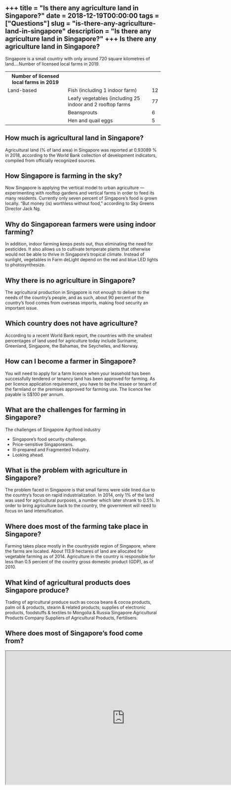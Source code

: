 +++
title = "Is there any agriculture land in Singapore?"
date = 2018-12-19T00:00:00
tags = ["Questions"]
slug = "is-there-any-agriculture-land-in-singapore"
description = "Is there any agriculture land in Singapore?"
+++
Is there any agriculture land in Singapore?
-------------------------------------------

Singapore is a small country with only around 720 square kilometres of land….Number of licensed local farms in 2019.

<table><tr><th>Number of licensed local farms in 2019</th><th></th></tr><tr><td>Land-based</td><td>Fish (including 1 indoor farm)</td><td>12</td></tr><tr><td></td><td>Leafy vegetables (including 25 indoor and 2 rooftop farms</td><td>77</td></tr><tr><td></td><td>Beansprouts</td><td>6</td></tr><tr><td></td><td>Hen and quail eggs</td><td>5</td></tr></table>

How much is agricultural land in Singapore?
-------------------------------------------

Agricultural land (% of land area) in Singapore was reported at 0.93089 % in 2018, according to the World Bank collection of development indicators, compiled from officially recognized sources.

How Singapore is farming in the sky?
------------------------------------

Now Singapore is applying the vertical model to urban agriculture — experimenting with rooftop gardens and vertical farms in order to feed its many residents. Currently only seven percent of Singapore’s food is grown locally. “But money (is) worthless without food,” according to Sky Greens Director Jack Ng.

Why do Singaporean farmers were using indoor farming?
-----------------------------------------------------

In addition, indoor farming keeps pests out, thus eliminating the need for pesticides. It also allows us to cultivate temperate plants that otherwise would not be able to thrive in Singapore’s tropical climate. Instead of sunlight, vegetables in Farm deLight depend on the red and blue LED lights to photosynthesize.

Why there is no agriculture in Singapore?
-----------------------------------------

The agricultural production in Singapore is not enough to deliver to the needs of the country’s people, and as such, about 90 percent of the country’s food comes from overseas imports, making food security an important issue.

Which country does not have agriculture?
----------------------------------------

According to a recent World Bank report, the countries with the smallest percentages of land used for agriculture today include Suriname, Greenland, Singapore, the Bahamas, the Seychelles, and Norway.

How can I become a farmer in Singapore?
---------------------------------------

You will need to apply for a farm licence when your leasehold has been successfully tendered or tenancy land has been approved for farming. As per licence application requirement, you have to be the lessee or tenant of the farmland or the premises approved for farming use. The licence fee payable is S$100 per annum.

What are the challenges for farming in Singapore?
-------------------------------------------------

The challenges of Singapore Agrifood industry

- Singapore’s food security challenge.
- Price-sensitive Singaporeans.
- Ill-prepared and Fragmented Industry.
- Looking ahead.

What is the problem with agriculture in Singapore?
--------------------------------------------------

The problem faced in Singapore is that small farms were side lined due to the country’s focus on rapid industrialization. In 2014, only 1% of the land was used for agricultural purposes, a number which later shrank to 0.5%. In order to bring agriculture back to the country, the government will need to focus on land intensification.

Where does most of the farming take place in Singapore?
-------------------------------------------------------

Farming takes place mostly in the countryside region of Singapore, where the farms are located. About 113.9 hectares of land are allocated for vegetable farming as of 2014. Agriculture in the country is responsible for less than 0.5 percent of the country gross domestic product (GDP), as of 2010.

What kind of agricultural products does Singapore produce?
----------------------------------------------------------

Trading of agricultural produce such as cocoa beans &amp; cocoa products, palm oil &amp; products, stearin &amp; related products; supplies of electronic products, foodstuffs &amp; textiles to Mongolia &amp; Russia Singapore Agricultural Products Company Suppliers of Agricultural Products, Fertilisers.

Where does most of Singapore’s food come from?
----------------------------------------------

<iframe allow="accelerometer; autoplay; clipboard-write; encrypted-media; gyroscope; picture-in-picture" allowfullscreen="" class="__youtube_prefs__  epyt-is-override  no-lazyload" data-no-lazy="1" data-origheight="433" data-origwidth="770" data-skipgform_ajax_framebjll="" height="433" id="_ytid_31903" loading="lazy" src="https://www.youtube.com/embed/wZf4nq-vPj0?enablejsapi=1&autoplay=0&cc_load_policy=0&cc_lang_pref=&iv_load_policy=1&loop=0&modestbranding=0&rel=1&fs=1&playsinline=0&autohide=2&theme=dark&color=red&controls=1&" title="YouTube player" width="770"></iframe>